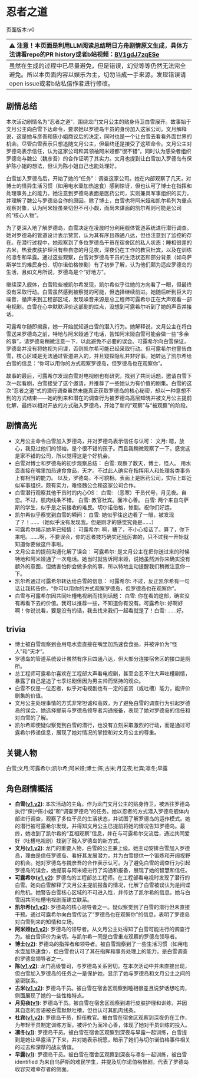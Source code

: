 # 忍者之道
页面版本:v0
 

| :warning: 注意！本页面是利用LLM阅读总结明日方舟剧情原文生成，具体方法请看repo的PR history或者b站视频：[BV1gdJ7zqESe](https://www.bilibili.com/video/BV1gdJ7zqESe/)         |
|:----------------------------|
| 虽然在生成的过程中已尽量避免，但是错误，幻觉等等仍然无法完全避免。所以本页面内容以娱乐为主，切勿当成一手来源。发现错误请open issue或者b站私信作者进行修改。|



## 剧情总结
本次活动剧情名为“忍者之道”，围绕龙门文月公主的贴身侍卫白雪展开。故事始于文月公主向白雪下达命令，要求她以罗德岛干员的身份加入这家公司。文月解释说，这是她与彦吾和陈小姐商议后的决定，同时也是一个让白雪去看看外面世界的机会。尽管白雪表示只想追随文月公主，但最终还是接受了这项命令。文月公主对罗德岛表示信任，认为这家公司和其领袖阿米娅都“很不错”，同时认为感染者组织罗德岛与魏公（魏彦吾）的合作证明了其实力。文月也提到让白雪加入罗德岛有保护陈小姐的想法，但认为陈小姐自己也能处理好。

白雪加入罗德岛后，开始了她的“任务”：调查这家公司。她在内部观察了几天，对博士的怪异生活习惯（如用电水壶加热速食）感到惊讶，但也认可了博士在指挥和处理事务上的能力。她注意到罗德岛表面是医药公司，实则兼具军事组织的实力，并理解了魏公与罗德岛合作的原因。除了博士，白雪也将阿米娅和凯尔希列为重点观察对象，认为阿米娅虽亲切但不可小觑，而尚未谋面的凯尔希则可能是公司的“核心人物”。

为了更深入地了解罗德岛，白雪决定在凌晨时分利用舰体管道系统进行潜行调查。她对罗德岛的管道设计表示赞赏，认为其有序且四通八达，但也注意到了监控的存在。在潜行过程中，她观察到了多位罗德岛干员在宿舍区的私人状态：睡相很差的古米，热爱皮肤护理且有些自恋的月见夜，深夜仍在工作的教官杜宾，以及在训练的凛冬和早露。通过这些观察，白雪对罗德岛干员的生活状态和部分背景（如乌萨斯学生的难民身份、切尔诺伯格惨剧）有了初步了解，认为他们颇为适应罗德岛的生活，且如文月所说，罗德岛是个“好地方”。

继续深入舰体，白雪险些被凯尔希发现，凯尔希似乎往她的方向看了一眼，但最终没有采取行动。白雪虽然感到被察觉的可能，但选择继续前进。她随后听到巨大的噪音，循声来到工程部区域，发现噪音来源是总工程师可露希尔正在大声观看一部电视剧。白雪在心中默默评价这部剧的烂点，没想到可露希尔听到了她的声音并接话。

可露希尔随即揭露，她一开始就知道白雪的潜入行为。她解释说，文月公主在将白雪送来罗德岛之前，特地与阿米娅通了电话，告知阿米娅白雪可能会做一些“多余的事”，请罗德岛稍微注意一下，以此避免不必要的误会。可露希尔向白雪保证，罗德岛并没有将她视为间谍，否则凯尔希可能已经采取行动。但可露希尔也警告白雪，核心区域是无法通过管道进入的，并且窥探隐私并非好事。她转达了凯尔希给白雪的信息：“你可以用你的方式观察罗德岛，但罗德岛也在观察你”。

故事的最后，可露希尔发现白雪对电视剧也有研究，找到了共同话题，邀请白雪下次一起看剧，白雪接受了这个邀请，并推荐了一些她认为有价值的剧集。白雪的这次“忍者之道”式的潜行调查虽然未能真正获取罗德岛的核心秘密，却以一种意想不到的方式结束——她的到来和潜在的调查行为被罗德岛高层知晓并被文月公主提前化解，最终以相对开放的方式融入罗德岛，开始了新的“观察”与“被观察”的阶段。
## 剧情高光
*   文月公主命令白雪加入罗德岛，并对罗德岛表示信任与认可：
    文月: 嗯，放心，我见过他们的领袖，是个很不错的孩子。而且我稍微观察了一下，感觉这是家不错的公司，所以觉得这是个好机会。
*   白雪对博士和罗德岛的初步观察总结：
    白雪: 观察了数天，博士，怪人。 用水壶直接在嘴里加热速食食品，天才。不过此人确实在指挥用人和处理各类事务上有相当的能力。 以及，罗德岛，不可貌相。表面上是医药公司，实际上却近似军事组织，颇有实力，难怪魏公会和这家公司合作。
*   白雪潜行观察其他干员时的内心OS：
    白雪: （恶寒）干员代号，月见夜。自恋。不过，肌肉线条不错。
    白雪: 教官杜宾。面冷心善。
    白雪: 两个来自乌萨斯的学生，似乎是之前接收的难民。切尔诺伯格，惨剧。祝你们好运。
*   凯尔希似乎察觉到白雪的瞬间：
    白雪: 她似乎往这边看了一眼，被发现了？！......（她似乎没有发现我。但是刚才的感觉究竟是......）
*   可露希尔揭示她早已知情：
    可露希尔: 啊，糟了，不小心接话了。算了，你下来吧。......啊，不要误会，你的忍者技巧确实还挺厉害的，只不过我一开始就知道你要做这件事啦。
*   文月公主的提前沟通化解了误会：
    可露希尔: 是文月公主在把你送过来的时候特地和阿米娅通了一次电话。她当时就告诉阿米娅，说她虽然派你来确实没有额外的意图，但她害怕你会做多余的事，所以特地主动提醒我们稍微注意你一下。
*   凯尔希通过可露希尔转达给白雪的信息：
    可露希尔: 不过，反正凯尔希有一句话让我转告你，“你可以用你的方式观察罗德岛，但罗德岛也在观察你”。
*   白雪与可露希尔因共同吐槽电视剧而找到话题：
    白雪: 你在看的这部，确实没有再看下去的价值。我可以推荐一些，不知道你有没有。可露希尔: 好啊好啊！你说说看，要是没有的话，我去找来我们一起看就是了！白雪: ......好。
## trivia
*   博士被白雪观察到会用电水壶直接在嘴里加热速食食品，并被评价为“怪人”和“天才”。
*   罗德岛的管道系统设计虽然有序且四通八达，但大部分连接宿舍区的接口是厕所。
*   总工程师可露希尔喜欢在工程部大声看电视剧，甚至会忍不住大声吐槽剧情，暴露了自己是追了七季烂剧但因为男主帅而坚持的观众。
*   白雪不仅是一位忍者，似乎对电视剧也有一定的鉴赏（或吐槽）能力，能评价剧集的价值。
*   文月公主处理事情的方式非常坦诚和高效，为了避免白雪的调查行为引起罗德岛的误会，她选择提前与罗德岛领导者沟通报备，表现了她对罗德岛的信任和对白雪的了解。
*   凯尔希即使疑似察觉到白雪的潜行，也没有立刻采取激烈的行动，而是通过可露希尔传递信息，展现了她对情况的掌控和对文月公主的尊重。
## 关键人物
白雪;文月;可露希尔;凯尔希;阿米娅;博士;陈;古米;月见夜;杜宾;凛冬;早露
## 角色剧情概括
-   **白雪([v1](../chars/char_118_yuki.md),[v2](../char_v3/char_118_yuki.md))**: 本次活动的主角。作为龙门文月公主的贴身侍卫，被派往罗德岛执行“保护陈小姐”和“调查罗德岛”的任务。她以忍者的方式潜入罗德岛舰体内部进行调查，观察了多位干员的生活状态，并试图了解罗德岛的运作模式。她的潜行被可露希尔发现，并得知文月公主已提前将她的情况告知罗德岛。最终，她收到了凯尔希的“互相观察”信息，并在与可露希尔交流后，通过共同爱好（吐槽电视剧）找到了融入罗德岛的新方式。
-   **文月([v1](../chars/extended_char_wen_yue.md),[v2](../char_v3/extended_char_wen_yue.md))**: 龙门的重要人物，白雪的公主兼上级。她主动安排白雪加入罗德岛，理由是信任罗德岛、看好其发展潜力，并为白雪提供一个锻炼和开阔视野的机会。她对罗德岛与魏彦吾的合作表示认可。为了避免白雪的调查行为引起罗德岛的误会，她提前与阿米娅进行了沟通和报备，展现了她的智慧和信任。
-   **可露希尔([v1](../chars/extended_char_ke_lu_xi_er.md),[v2](../char_v3/extended_char_ke_lu_xi_er.md))**: 罗德岛的工程部总工程师。在工程部看电视时发现了潜行的白雪。她向白雪解释了文月公主提前报备的情况，化解了白雪被误认为是间谍的危机。她警告白雪核心区域的不可进入性，并传达了凯尔希的信息。她与白雪因共同吐槽电视剧而建立联系。
-   **凯尔希([v1](../chars/char_003_kalts.md),[v2](../char_v3/char_003_kalts.md))**: 罗德岛的核心领导者之一。疑似察觉到了白雪的潜行但未直接干预。通过可露希尔向白雪传达了“罗德岛也在观察你”的信息，表明了罗德岛对白雪到来的知情和立场。
-   **阿米娅([v1](../chars/char_002_amiya.md),[v2](../char_v3/char_002_amiya.md))**: 罗德岛的领导者。从文月公主处得知了白雪可能进行的调查行为。被白雪评价为亲切。与凯尔希一同是白雪重点观察的罗德岛领导者。
-   **博士([v2](../char_v3/extended_char_bo_shi.md))**: 罗德岛的指挥者和领导者。被白雪观察到了一些生活习惯（如用电水壶加热速食），但白雪也认可了其在指挥和事务处理上的能力。是白雪调查的罗德岛领导者之一。
-   **陈([v1](../chars/char_010_chen.md),[v2](../char_v3/char_010_chen.md))**: 龙门高级警司，与罗德岛关系密切。在本次活动中并未直接出现，但白雪加入罗德岛的任务之一是保护她，显示了她与罗德岛和文月公主之间的紧密联系。
-   **古米([v1](../chars/char_196_sunbr.md),[v2](../char_v3/char_196_sunbr.md))**: 罗德岛干员。被白雪在宿舍区观察到睡相很差且说梦话想吃肉，侧面展现了她的一些性格特点。
-   **月见夜([v1](../chars/char_283_midn.md))**: 罗德岛干员。被白雪在宿舍区观察到进行皮肤护理和训练，并因其自恋的言语被白雪默默吐槽，但也认可其肌肉线条。
-   **杜宾([v1](../chars/char_130_doberm.md),[v2](../char_v3/char_130_doberm.md))**: 罗德岛干员，担任教官。被白雪在宿舍区观察到深夜仍在工作，为年轻干员制定训练方案，被评价为面冷心善，体现了她对干员训练的投入。
-   **凛冬([v1](../chars/char_115_headbr.md))**: 罗德岛干员。被白雪在宿舍区观察到深夜与早露一起训练，白雪提到是她让早露活了下来，并对她表示祝愿，暗示了她们与切尔诺伯格事件相关的过去和深厚的战友情谊。
-   **早露([v1](../chars/char_197_poca.md))**: 罗德岛干员。被白雪在宿舍区观察到深夜与凛冬一起训练，被白雪 identified 为来自乌萨斯的难民学生，并提及切尔诺伯格惨剧，代表了罗德岛收容灾难幸存者的侧面。